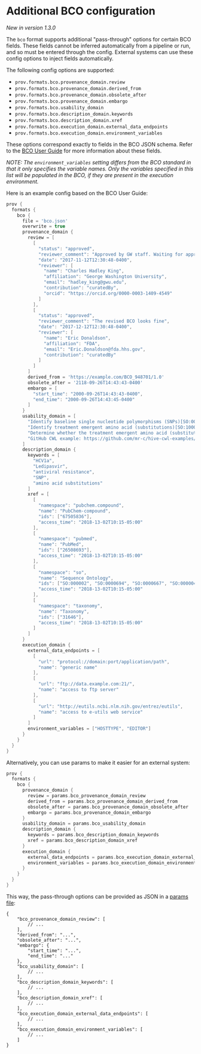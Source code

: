 # Additional BCO configuration

*New in version 1.3.0*

The `bco` format supports additional "pass-through" options for certain BCO fields. These fields cannot be inferred automatically from a pipeline or run, and so must be entered through the config. External systems can use these config options to inject fields automatically.

The following config options are supported:

- `prov.formats.bco.provenance_domain.review`
- `prov.formats.bco.provenance_domain.derived_from`
- `prov.formats.bco.provenance_domain.obsolete_after`
- `prov.formats.bco.provenance_domain.embargo`
- `prov.formats.bco.usability_domain`
- `prov.formats.bco.description_domain.keywords`
- `prov.formats.bco.description_domain.xref`
- `prov.formats.bco.execution_domain.external_data_endpoints`
- `prov.formats.bco.execution_domain.environment_variables`

These options correspond exactly to fields in the BCO JSON schema. Refer to the [BCO User Guide](https://docs.biocomputeobject.org/user_guide/) for more information about these fields.

*NOTE: The `environment_variables` setting differs from the BCO standard in that it only specifies the variable names. Only the variables specified in this list will be populated in the BCO, if they are present in the execution environment.*

Here is an example config based on the BCO User Guide:

```groovy
prov {
  formats {
    bco {
      file = 'bco.json'
      overwrite = true
      provenance_domain {
        review = [
          [
            "status": "approved",
            "reviewer_comment": "Approved by GW staff. Waiting for approval from FDA Reviewer",
            "date": "2017-11-12T12:30:48-0400",
            "reviewer": [
              "name": "Charles Hadley King", 
              "affiliation": "George Washington University", 
              "email": "hadley_king@gwu.edu",
              "contribution": "curatedBy",
              "orcid": "https://orcid.org/0000-0003-1409-4549"
            ]
          ],
          [
            "status": "approved",
            "reviewer_comment": "The revised BCO looks fine",
            "date": "2017-12-12T12:30:48-0400",
            "reviewer": [
              "name": "Eric Donaldson", 
              "affiliation": "FDA", 
              "email": "Eric.Donaldson@fda.hhs.gov",
              "contribution": "curatedBy"
            ]
          ]
        ]
        derived_from = 'https://example.com/BCO_948701/1.0'
        obsolete_after = '2118-09-26T14:43:43-0400'
        embargo = [
          "start_time": "2000-09-26T14:43:43-0400",
          "end_time": "2000-09-26T14:43:45-0400"
        ]
      }
      usability_domain = [
        "Identify baseline single nucleotide polymorphisms (SNPs)[SO:0000694], (insertions)[SO:0000667], and (deletions)[SO:0000045] that correlate with reduced (ledipasvir)[pubchem.compound:67505836] antiviral drug efficacy in (Hepatitis C virus subtype 1)[taxonomy:31646]", 
        "Identify treatment emergent amino acid (substitutions)[SO:1000002] that correlate with antiviral drug treatment failure", 
        "Determine whether the treatment emergent amino acid (substitutions)[SO:1000002] identified correlate with treatment failure involving other drugs against the same virus", 
        "GitHub CWL example: https://github.com/mr-c/hive-cwl-examples/blob/master/workflow/hive-viral-mutation-detection.cwl#L20"
      ]
      description_domain {
        keywords = [
          "HCV1a", 
          "Ledipasvir", 
          "antiviral resistance", 
          "SNP", 
          "amino acid substitutions"
        ]
        xref = [
          [
            "namespace": "pubchem.compound",
            "name": "PubChem-compound",
            "ids": ["67505836"], 
            "access_time": "2018-13-02T10:15-05:00"
          ],
          [
            "namespace": "pubmed",
            "name": "PubMed",
            "ids": ["26508693"], 
            "access_time": "2018-13-02T10:15-05:00"
          ],
          [
            "namespace": "so",
            "name": "Sequence Ontology",
            "ids": ["SO:000002", "SO:0000694", "SO:0000667", "SO:0000045"],
            "access_time": "2018-13-02T10:15-05:00"
          ],
          [
            "namespace": "taxonomy",
            "name": "Taxonomy",
            "ids": ["31646"], 
            "access_time": "2018-13-02T10:15-05:00"
          ]
        ]
      }
      execution_domain {
        external_data_endpoints = [
          [
            "url": "protocol://domain:port/application/path",
            "name": "generic name"
          ],
          [
            "url": "ftp://data.example.com:21/",
            "name": "access to ftp server"
          ],
          [
            "url": "http://eutils.ncbi.nlm.nih.gov/entrez/eutils",
            "name": "access to e-utils web service"
          ]
        ]
        environment_variables = ["HOSTTYPE", "EDITOR"]
      }
    }
  }
}
```

Alternatively, you can use params to make it easier for an external system:

```groovy
prov {
  formats {
    bco {
      provenance_domain {
        review = params.bco_provenance_domain_review
        derived_from = params.bco_provenance_domain_derived_from
        obsolete_after = params.bco_provenance_domain_obsolete_after
        embargo = params.bco_provenance_domain_embargo
      }
      usability_domain = params.bco_usability_domain
      description_domain {
        keywords = params.bco_description_domain_keywords
        xref = params.bco_description_domain_xref
      }
      execution_domain {
        external_data_endpoints = params.bco_execution_domain_external_data_endpoints
        environment_variables = params.bco_execution_domain_environment_variables
      }
    }
  }
}
```

This way, the pass-through options can be provided as JSON in a [params file](https://nextflow.io/docs/latest/reference/cli.html#run):

```jsonc
{
    "bco_provenance_domain_review": [
        // ...
    ],
    "derived_from": "...",
    "obsolete_after": "...",
    "embargo": {
        "start_time": "...",
        "end_time": "..."
    },
    "bco_usability_domain": [
        // ...
    ],
    "bco_description_domain_keywords": [
        // ...
    ],
    "bco_description_domain_xref": [
        // ...
    ],
    "bco_execution_domain_external_data_endpoints": [
        // ...
    ],
    "bco_execution_domain_environment_variables": [
        // ...
    ]
}
```
